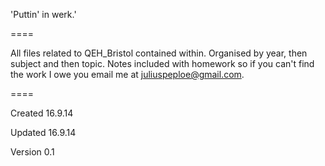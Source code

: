 'Puttin' in werk.'

====

All files related to QEH_Bristol contained within. Organised by year, then subject and then topic. Notes included with homework so if you can't find the work I owe you email me at juliuspeploe@gmail.com.

====

Created 16.9.14

Updated 16.9.14


Version 0.1
